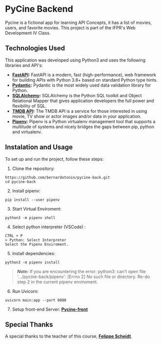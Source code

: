 # PyCine Backend

Pycine is a fictional app for learning API Concepts, it has a list of movies, users, and favorite movies. This project is part of the IFPR's Web Development IV Class.


## Technologies Used

This application was developed using Python3 and uses the following libraries and API's:

- **[FastAPI](https://fastapi.tiangolo.com/):** FastAPI is a modern, fast (high-performance), web framework for building APIs with Python 3.8+ based on standard Python type hints.
- **[Pydantic](https://docs.pydantic.dev/latest/):** Pydantic is the most widely used data validation library for Python.
- **[SQLAlchemy](https://www.sqlalchemy.org/):** SQLAlchemy is the Python SQL toolkit and Object Relational Mapper that gives application developers the full power and flexibility of SQL.
- **[TMDB API](https://developer.themoviedb.org/docs):** The TMDB API is a service for those interested in using movie, TV show or actor images and/or data in your application.
- **[Pipenv](https://pipenv.pypa.io/en/latest/):**  Pipenv is a Python virtualenv management tool that supports a multitude of systems and nicely bridges the gaps between pip, python and virtualenv.

## Instalation and Usage
To set up and run the project, follow these steps:
1. Clone the repository:
```
https://github.com/bernardotonin/pycine-back.git
cd pycine-back
 ```
 2. Install pipenv:
 ```
pip install --user pipenv
 ```
 3. Start Virtual Enviroment:
  ```
python3 -m pipenv shell
 ```
 4. Select python interpreter (VSCode) :

  ```
CTRL + P
> Python: Select Interpreter
Select the Pipenv Enviroment.
 ```
 5. Install dependencies:
 ```
python3 -m pipenv install
 ```
> **_Note:_** If you are encountering the error:  python3: can't open file '.../pycine-back/pipenv': [Errno 2] No such file or directory. Re-do step 2 in the current pipenv enviroment.

6. Run Uvicorn:
```
uvicorn main:app --port 8080
 ```

7. Setup front-end Server: **[Pycine-front](https://pipenv.pypa.io/en/latest/)**

## Special Thanks

A special thanks to the teacher of this course, **[Felippe Scheidt](https://github.com/fscheidt)**.
